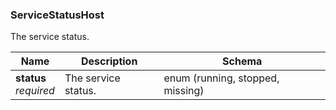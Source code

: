
<a name="servicestatushost"></a>
### ServiceStatusHost
The service status.


|Name|Description|Schema|
|---|---|---|
|**status**  <br>*required*|The service status.|enum (running, stopped, missing)|



